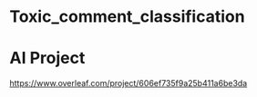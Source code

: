 # Toxic_comment_classification
# AI Project 

https://www.overleaf.com/project/606ef735f9a25b411a6be3da

